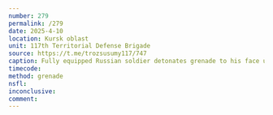 ```yaml
---
number: 279
permalink: /279
date: 2025-4-10
location: Kursk oblast
unit: 117th Territorial Defense Brigade
source: https://t.me/trozsusumy117/747
caption: Fully equipped Russian soldier detonates grenade to his face under drone drop attack
timecode: 
method: grenade
nsfl: 
inconclusive: 
comment: 
---
```

<script async src="https://telegram.org/js/telegram-widget.js?22" data-telegram-post="trozsusumy117/747" data-width="100%"></script>